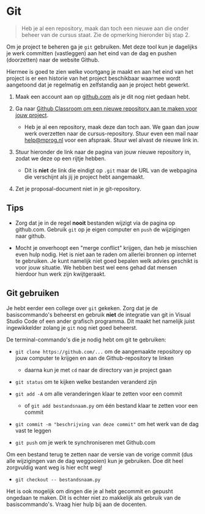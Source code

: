 # Git

> Heb je al een repository, maak dan toch een nieuwe aan die onder beheer van de cursus staat. Zie de opmerking hieronder bij stap 2.

Om je project te beheren ga je `git` gebruiken. Met deze tool kun je dagelijks je werk committen (vastleggen) aan het eind van de dag en pushen (doorzetten) naar de website Github.

Hiermee is goed te zien welke voortgang je maakt en aan het eind van het project is er een historie van het project beschikbaar waarmee wordt aangetoond dat je regelmatig en zelfstandig aan je project hebt gewerkt.

1. Maak een account aan op [github.com](https://github.com/) als je dit nog niet gedaan hebt.

2. Ga naar [Github Classroom om een nieuwe repository aan te maken voor jouw project](https://classroom.github.com/a/MSAwEkpO).

    - Heb je al een repository, maak deze dan toch aan. We gaan dan jouw werk overzetten naar de cursus-repository. Stuur even een mail naar <help@mprog.nl> voor een afspraak. Stuur wel alvast de nieuwe link in.

3. Stuur hieronder de link naar de pagina van jouw nieuwe repository in, zodat we deze op een rijtje hebben.

    - Dit is **niet** de link die eindigt op `.git` maar de URL van de webpagina die verschijnt als jij je project hebt aangemaakt.

4. Zet je proposal-document niet in je git-repository.

## Tips

- Zorg dat je in de regel **nooit** bestanden wijzigt via de pagina op github.com. Gebruik `git` op je eigen computer en `push` de wijzigingen naar github.

- Mocht je onverhoopt een "merge conflict" krijgen, dan heb je misschien even hulp nodig. Het is niet aan te raden om allerlei bronnen op internet te gebruiken. Je kunt namelijk niet goed bepalen welk advies geschikt is voor jouw situatie. We hebben best wel eens gehad dat mensen hierdoor hun werk zijn kwijtgeraakt.

## Git gebruiken

Je hebt eerder een college over `git` gekeken. Zorg dat je de basiscommando's beheerst en gebruik **niet** de integratie van git in Visual Studio Code of een ander grafisch programma. Dit maakt het namelijk juist ingewikkelder zolang je `git` nog niet goed beheerst.

De terminal-commando's die je nodig hebt om git te gebruiken:

- `git clone https://github.com/...` om de aangemaakte repository op jouw computer te krijgen en aan de Github-repository te linken

    - daarna kun je met `cd` naar de directory van je project gaan

- `git status` om te kijken welke bestanden veranderd zijn

- `git add -A` om alle veranderingen klaar te zetten voor een commit

    - of `git add bestandsnaam.py` om één bestand klaar te zetten voor een commit

- `git commit -m "beschrijving van deze commit"` om het werk van de dag vast te leggen

- `git push` om je werk te synchroniseren met Github.com

Om een bestand terug te zetten naar de versie van de vorige commit (dus alle wijzigingen van de dag weggooien) kun je gebruiken. Doe dit heel zorgvuldig want weg is hier echt weg!

- `git checkout -- bestandsnaam.py`

Het is ook mogelijk om dingen die je al hebt gecommit en gepusht ongedaan te maken. Dit is echter niet zo makkelijk als gebruik van de basiscommando's. Vraag hier hulp bij aan de docenten.
